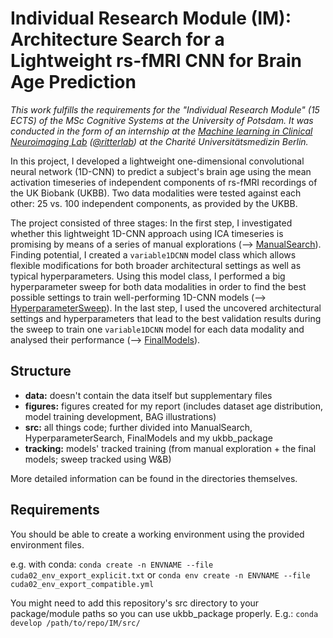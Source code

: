 # Individual Research Module (IM): Architecture Search for a Lightweight rs-fMRI CNN for Brain Age Prediction

_This work fulfills the requirements for the "Individual Research Module" (15 ECTS) of the MSc Cognitive Systems at the University of Potsdam. It was conducted in the form of an internship at the [Machine learning in Clinical Neuroimaging Lab](https://psychiatrie-psychotherapie.charite.de/en/research/translation_and_neurotechnology/machine_learning/) ([@ritterlab](https://github.com/ritterlab)) at the Charité Universitätsmedizin Berlin._

In this project, I developed a lightweight one-dimensional convolutional neural network (1D-CNN) to predict a subject's brain age using the mean activation timeseries of independent components of rs-fMRI recordings of the UK Biobank (UKBB).
Two data modalities were tested against each other: 25 vs. 100 independent components, as provided by the UKBB.

The project consisted of three stages: 
In the first step, I investigated whether this lightweight 1D-CNN approach using ICA timeseries is promising by means of a series of manual explorations (--> [ManualSearch](src/ManualSearch)). 
Finding potential, I created a `variable1DCNN` model class which allows flexible modifications for both broader architectural settings as well as typical hyperparameters. Using this model class, I performed a big hyperparameter sweep for both data modalities in order to find the best possible settings to train well-performing 1D-CNN models (--> [HyperparameterSweep](src/HyperparameterSweep/)).
In the last step, I used the uncovered architectural settings and hyperparameters that lead to the best validation results during the sweep to train one `variable1DCNN` model for each data modality and analysed their performance (--> [FinalModels](src/FinalModels/)).

## Structure
- **data:** doesn't contain the data itself but supplementary files
- **figures:** figures created for my report (includes dataset age distribution, model training development, BAG illustrations)
- **src:** all things code; further divided into ManualSearch, HyperparameterSearch, FinalModels and my ukbb_package
- **tracking:** models' tracked training (from manual exploration + the final models; sweep tracked using W&B)

More detailed information can be found in the directories themselves.

## Requirements
You should be able to create a working environment using the provided environment files.

e.g. with conda: `conda create -n ENVNAME --file cuda02_env_export_explicit.txt` or `conda env create -n ENVNAME --file cuda02_env_export_compatible.yml`

You might need to add this repository's src directory to your package/module paths so you can use ukbb_package properly. E.g.:
`conda develop /path/to/repo/IM/src/`
